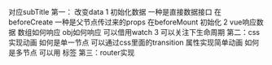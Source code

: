 对应subTitle
第一： 改变data
1 初始化数据  一种是直接数据接口 在beforeCreate 一种是父节点传过来的props 在beforeMount 初始化
2 vue响应数据  数组如何响应  obj如何响应  可以借用watch
3 可以关注下生命周期
第二：css实现动画
如何是单一节点  可以通过css里面的transition 属性实现简单动画  如何是多节点  可以用 <transiton> 标签
第三：router实现

